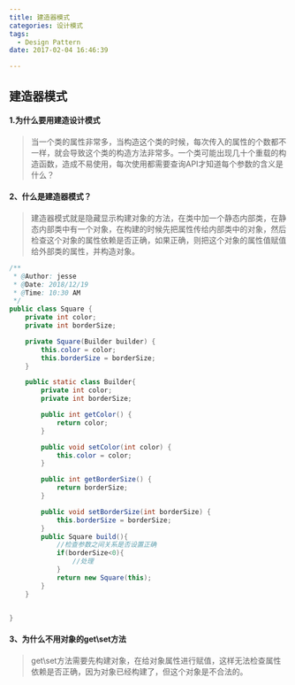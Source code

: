 ```yaml
---
title: 建造器模式
categories: 设计模式
tags:
  - Design Pattern
date: 2017-02-04 16:46:39

---
```

## 建造器模式
#### 1.为什么要用建造设计模式
> 当一个类的属性非常多，当构造这个类的时候，每次传入的属性的个数都不一样，就会导致这个类的构造方法非常多。一个类可能出现几十个重载的构造函数，造成不易使用，每次使用都需要查询API才知道每个参数的含义是什么？

#### 2、什么是建造器模式？
> 建造器模式就是隐藏显示构建对象的方法，在类中加一个静态内部类，在静态内部类中有一个对象，在构建的时候先把属性传给内部类中的对象，然后检查这个对象的属性依赖是否正确，如果正确，则把这个对象的属性值赋值给外部类的属性，并构造对象。
```java
/**
 * @Author: jesse
 * @Date: 2018/12/19
 * @Time: 10:30 AM
 */
public class Square {
    private int color;
    private int borderSize;

    private Square(Builder builder) {
        this.color = color;
        this.borderSize = borderSize;
    }

    public static class Builder{
        private int color;
        private int borderSize;

        public int getColor() {
            return color;
        }

        public void setColor(int color) {
            this.color = color;
        }

        public int getBorderSize() {
            return borderSize;
        }

        public void setBorderSize(int borderSize) {
            this.borderSize = borderSize;
        }
        public Square build(){
            //检查参数之间关系是否设置正确
            if(borderSize<0){
                //处理
            }
            return new Square(this);
        }
    }


}

```

#### 3、为什么不用对象的get\set方法
> get\set方法需要先构建对象，在给对象属性进行赋值，这样无法检查属性依赖是否正确，因为对象已经构建了，但这个对象是不合法的。

